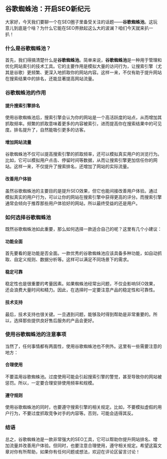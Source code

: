 ## 谷歌蜘蛛池：开启SEO新纪元

大家好，今天我们要聊一个在SEO圈子里备受关注的话题——**谷歌蜘蛛池**。这玩意儿到底是个啥？为什么它能在SEO界掀起这么大的波澜？咱们今天就来扒一扒！

### 什么是谷歌蜘蛛池？

首先，我们得搞清楚什么是**谷歌蜘蛛池**。简单来说，**谷歌蜘蛛池**是一种用于管理和优化网站索引的技术工具。它的主要作用是模拟大量的访问行为，让搜索引擎（尤其是谷歌）更频繁、更深入地抓取你的网站内容。这样一来，不仅有助于提升网站在搜索结果中的排名，还能显著提高网站流量。

### 谷歌蜘蛛池的作用

#### 提升搜索引擎排名

使用谷歌蜘蛛池后，搜索引擎会认为你的网站是一个高活跃度的站点，从而增加其抓取频率。频繁的抓取意味着更多的内容被索引，进而提高你在搜索结果中的可见度。排名提升了，自然能吸引更多的访客。

#### 增加网站流量

谷歌蜘蛛池不仅可以提高搜索引擎的抓取频率，还可以模拟真实用户的浏览行为。比如，它可以模拟用户点击、停留时间等数据，从而让搜索引擎更加信任你的网站。这样一来，不仅提升了搜索排名，还增加了网站的实际流量。

#### 改善用户体验

虽然谷歌蜘蛛池的主要目的是提升SEO效果，但它也能间接改善用户体验。通过模拟真实的用户行为，可以让你的网站在搜索引擎中获得更高的评分。而搜索引擎通常会倾向于推荐那些用户体验好的网站，所以最终受益的还是用户。

### 如何选择谷歌蜘蛛池

既然谷歌蜘蛛池如此重要，那么如何选择一款适合自己的呢？这里有几个小建议：

#### 功能全面

首先要看的是功能是否全面。一款优秀的谷歌蜘蛛池应该具备多种功能，如自动抓取、自定义规则、数据分析等。这样可以满足不同场景下的需求。

#### 稳定可靠

稳定性也是很重要的考量因素。如果蜘蛛池经常出问题，不仅会影响SEO效果，还会浪费大量时间和精力。因此，在选择时一定要注意产品的稳定性和可靠性。

#### 技术支持

最后，技术支持也很关键。一旦遇到问题，能够及时得到帮助是非常重要的。所以，选择那些提供良好售后服务的产品会更好。

### 使用谷歌蜘蛛池的注意事项

当然了，任何事情都有两面性，使用谷歌蜘蛛池也不例外。这里有一些需要注意的地方：

#### 合理使用

不要滥用谷歌蜘蛛池。过度使用可能会引起搜索引擎的警觉，甚至导致你的网站被惩罚。所以，一定要合理安排使用频率和规模。

#### 遵守规则

使用谷歌蜘蛛池的同时，也要遵守搜索引擎的相关规定。比如，不要模拟虚假的用户行为，不要过度抓取竞争对手的内容等。否则，可能会适得其反。

### 结语

总之，谷歌蜘蛛池是一款非常强大的SEO工具，它可以帮助你提升网站排名、增加流量并改善用户体验。但同时，也要注意合理使用，遵守相关规定。希望这篇文章对你有所帮助，如果你有任何问题或想法，欢迎在评论区留言讨论！